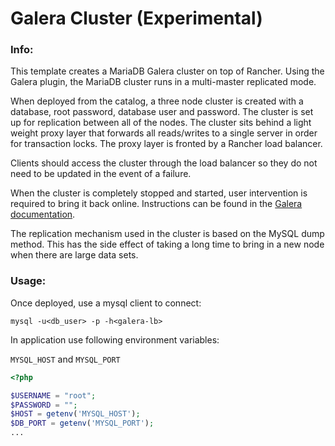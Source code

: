 # Galera Cluster (Experimental)

### Info:

This template creates a MariaDB Galera cluster on top of Rancher. Using the Galera plugin, the MariaDB cluster runs in a multi-master replicated mode. 

When deployed from the catalog, a three node cluster is created with a database, root password, database user and password. The cluster is set up for replication between all of the nodes. The cluster sits behind a light weight proxy layer that forwards all reads/writes to a single server in order for transaction locks. The proxy layer is fronted by a Rancher load balancer. 

Clients should access the cluster through the load balancer so they do not need to be updated in the event of a failure. 

When the cluster is completely stopped and started, user intervention is required to bring it back online. Instructions can be found in the [Galera documentation](http://galeracluster.com/documentation-webpages/quorumreset.html).

The replication mechanism used in the cluster is based on the MySQL dump method. This has the side effect of taking a long time to bring in a new node when there are large data sets.

### Usage:

Once deployed, use a mysql client to connect:

`mysql -u<db_user> -p -h<galera-lb>`

In application use following environment variables:

`MYSQL_HOST` and `MYSQL_PORT`


```php
<?php

$USERNAME = "root";
$PASSWORD = "";
$HOST = getenv('MYSQL_HOST');
$DB_PORT = getenv('MYSQL_PORT');
...
```

